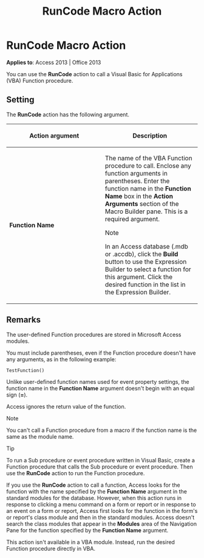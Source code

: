 ﻿---
title: RunCode Macro Action
TOCTitle: RunCode Macro Action
ms:assetid: cb0625be-4b5d-4927-9b0e-59a6e411b5bb
ms:mtpsurl: https://msdn.microsoft.com/library/Ff834373(v=office.15)
ms:contentKeyID: 48547706
ms.date: 09/18/2015
mtps_version: v=office.15
f1_keywords:
- vbaac10.chm98700
f1_categories:
- Office.Version=v15
---

# RunCode Macro Action


**Applies to**: Access 2013 | Office 2013

You can use the **RunCode** action to call a Visual Basic for Applications (VBA) Function procedure.

## Setting

The **RunCode** action has the following argument.

<table>
<colgroup>
<col style="width: 50%" />
<col style="width: 50%" />
</colgroup>
<thead>
<tr class="header">
<th><p>Action argument</p></th>
<th><p>Description</p></th>
</tr>
</thead>
<tbody>
<tr class="odd">
<td><p><strong>Function Name</strong></p></td>
<td><p>The name of the VBA Function procedure to call. Enclose any function arguments in parentheses. Enter the function name in the <strong>Function Name</strong> box in the <strong>Action Arguments</strong> section of the Macro Builder pane. This is a required argument.</p>

> [!NOTE]
> <P>In an Access database (.mdb or .accdb), click the <STRONG>Build</STRONG> button to use the Expression Builder to select a function for this argument. Click the desired function in the list in the Expression Builder.</P>


<p></p></td>
</tr>
</tbody>
</table>


## Remarks

The user-defined Function procedures are stored in Microsoft Access modules.

You must include parentheses, even if the Function procedure doesn't have any arguments, as in the following example:

    TestFunction()

Unlike user-defined function names used for event property settings, the function name in the **Function Name** argument doesn't begin with an equal sign (**=**).

Access ignores the return value of the function.


> [!NOTE]
> <P>You can't call a Function procedure from a macro if the function name is the same as the module name.</P>




> [!TIP]
> <P>To run a Sub procedure or event procedure written in Visual Basic, create a Function procedure that calls the Sub procedure or event procedure. Then use the <STRONG>RunCode</STRONG> action to run the Function procedure.</P>



If you use the **RunCode** action to call a function, Access looks for the function with the name specified by the **Function Name** argument in the standard modules for the database. However, when this action runs in response to clicking a menu command on a form or report or in response to an event on a form or report, Access first looks for the function in the form's or report's class module and then in the standard modules. Access doesn't search the class modules that appear in the **Modules** area of the Navigation Pane for the function specified by the **Function Name** argument.

This action isn't available in a VBA module. Instead, run the desired Function procedure directly in VBA.

